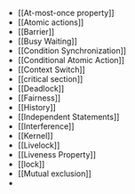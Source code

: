 - [[At-most-once property]]
- [[Atomic actions]]
- [[Barrier]]
- [[Busy Waiting]]
- [[Condition Synchronization]]
- [[Conditional Atomic Action]]
- [[Context Switch]]
- [[critical section]]
- [[Deadlock]]
- [[Fairness]]
- [[History]]
- [[Independent Statements]]
- [[Interference]]
- [[Kernel]]
- [[Livelock]]
- [[Liveness Property]]
- [[lock]]
- [[Mutual exclusion]]
- 